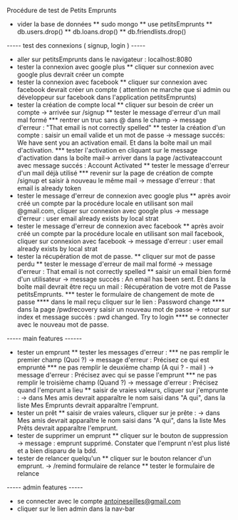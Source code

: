 Procédure de test de Petits Emprunts

* vider la base de données
	** sudo mongo
	** use petitsEmprunts
	** db.users.drop()
	** db.loans.drop()
	** db.friendlists.drop()

----- test des connexions ( signup, login ) -----

* aller sur petitsEmprunts dans le navigateur : localhost:8080
* tester la connexion avec google plus
	** cliquer sur connexion avec google plus devrait créer un compte
* tester la connexion avec facebook
	** cliquer sur connexion avec facebook devrait créer un compte ( attention ne marche que si admin ou développeur sur facebook dans l'application petitsEmprunts)
* tester la création de compte local
** cliquer sur besoin de créer un compte -> arrivée sur /signup
	** tester le message d'erreur d'un mail mal formé
		*** rentrer un truc sans @ dans le champ -> message d'erreur : "That email is not correctly spelled"
	** tester la création d'un compte : saisir un email valide et un mot de passe -> message succés: We have sent you an activation email. Et dans la boîte mail un mail d'activation.
		*** tester l'activation en cliquant sur le message d'activation dans la boîte mail-> arriver dans la page /activateaccount avec message succés : Account Activated
	** tester le message d'erreur d'un mail déjà utilisé
		*** revenir sur la page de création de compte /signup et saisir à nouveau le même mail -> message d'erreur : that email is already token 
* tester le message d'erreur de connexion avec google plus
	**	après avoir créé un compte par la procédure locale en utilisant son mail @gmail.com, cliquer sur connexion avec google plus -> message d'erreur : user email already exists by local strat
* tester le message d'erreur de connexion avec facebook
	** après avoir créé un compte par la procédure locale en utilisant son mail facebook, cliquer sur connexion avec facebook -> message d'erreur : user email already exists by local strat
* tester la récupération de mot de passe.
	** cliquer sur mot de passe perdu
	** tester le message d'erreur de mail mal formé -> message d'erreur : That email is not correctly spelled
	** saisir un email bien formé d'un utilisateur -> message succès : An email has been sent. Et dans la boîte mail devrait être reçu un mail : Récupération de votre mot de Passe petitsEmprunts.
		*** tester le formulaire de changement de mote de passe
			**** dans le mail reçu cliquer sur le lien : Password change
			**** dans la page /pwdrecovery saisir un nouveau mot de passe -> retour sur index et message succès : pwd changed. Try to login
			**** se connecter avec le nouveau mot de passe. 
	
----- main features ------

* tester un emprunt
	** tester les messages d'erreur :
		*** ne pas remplir le premier champ (Quoi ?) -> message d'erreur : Précisez ce qui est emprunté
		***  ne pas remplir le deuxième champ (A qui ? - mail ) -> message d'erreur : Précisez avec qui se passe l'emprunt
		*** ne pas remplir le troisième champ (Quand ?) -> message d'erreur : Précisez quand l'emprunt a lieu
	** saisir de vraies valeurs, cliquer sur j'emprunte : -> dans Mes amis devrait apparaître le nom saisi dans "A qui", dans la liste Mes Emprunts devrait apparaître l'emprunt.
* tester un prêt
	** saisir de vraies valeurs, cliquer sur je prête : -> dans Mes amis devrait apparaître le nom saisi dans "A qui", dans la liste Mes Prêts devrait apparaître l'emprunt. 
* tester de supprimer un emprunt
	** cliquer sur le bouton de suppression -> message : emprunt supprimé. Constater que l'emprunt n'est plus listé et a bien disparu de la bdd.
* tester de relancer quelqu'un
	** cliquer sur le bouton relancer d'un emprunt. -> /remind formulaire de relance
	** tester le formulaire de relance

----- admin features -----

* se connecter avec le compte antoineseilles@gmail.com
* cliquer sur le lien admin dans la nav-bar
